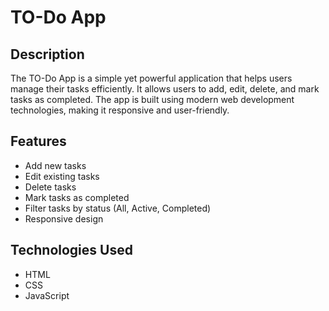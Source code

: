 # TO-Do App

## Description
The TO-Do App is a simple yet powerful application that helps users manage their tasks efficiently. It allows users to add, edit, delete, and mark tasks as completed. The app is built using modern web development technologies, making it responsive and user-friendly.

## Features
- Add new tasks
- Edit existing tasks
- Delete tasks
- Mark tasks as completed
- Filter tasks by status (All, Active, Completed)
- Responsive design

## Technologies Used
- HTML
- CSS
- JavaScript



